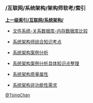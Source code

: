 ### /互联网/系统架构/架构师软考/索引


**[上一级索引/互联网/系统架构/](/互联网/系统架构/)**

- [文件系统-关系数据库-内存数据库比较](/互联网/系统架构/架构师软考/文件系统-关系数据库-内存数据库比较)

- [系统架构师综合知识考点](/互联网/系统架构/架构师软考/系统架构师综合知识考点)

- [系统架构案例分析](/互联网/系统架构/架构师软考/系统架构案例分析)

- [系统架构案例分析具体知识点整理](/互联网/系统架构/架构师软考/系统架构案例分析具体知识点整理)

- [系统架构质量属性](/互联网/系统架构/架构师软考/系统架构质量属性)

- [系统架构非功能性需求](/互联网/系统架构/架构师软考/系统架构非功能性需求)


<font size=2 color='grey'> [@TsingChan](https://github.com/tsingchan) </font>

